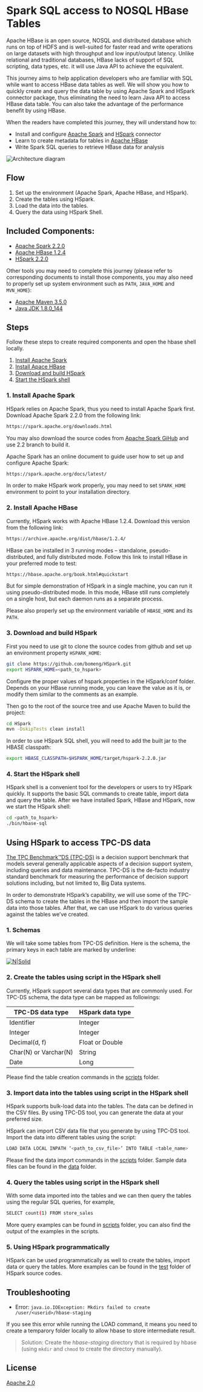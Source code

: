 # Spark SQL access to NOSQL HBase Tables

Apache HBase is an open source, NOSQL and distributed database which runs on top of HDFS and is well-suited for faster read and write operations on large datasets with high throughput and low input/output latency. Unlike relational and traditional databases, HBase lacks of support of SQL scripting, data types, etc. it will use Java API to achieve the equivalent. 

This journey aims to help application developers who are familiar with SQL while want to access HBase data tables as well. We will show you how to quickly create and query the data table by using Apache Spark and HSpark connector package, thus eliminating the need to learn Java API to access HBase data table. You can also take the advantage of the performance benefit by using HBase.

When the readers have completed this journey, they will understand how to:

 - Install and configure [Apache Spark](https://spark.apache.org/) and [HSpark](https://github.com/bomeng/HSpark) connector
 - Learn to create metadata for tables in [Apache HBase](https://hbase.apache.org/)
 - Write Spark SQL queries to retrieve HBase data for analysis

![Architecture diagram](resources/flow.png)

## Flow

1. Set up the environment (Apache Spark, Apache HBase, and HSpark).
2. Create the tables using HSpark.
3. Load the data into the tables.
4. Query the data using HSpark Shell.

## Included Components:
 - [Apache Spark 2.2.0](https://spark.apache.org/)
 - [Apache HBase 1.2.4](https://hbase.apache.org/)
 - [HSpark 2.2.0](https://github.com/bomeng/HSpark)

Other tools you may need to complete this journey (please refer to corresponding documents to install those components, you may also need to properly set up system environment such as `PATH`, `JAVA_HOME` and `MVN_HOME`):
 - [Apache Maven 3.5.0](https://maven.apache.org/)
 - [Java JDK 1.8.0_144](http://www.oracle.com/technetwork/java/javase/downloads/index.html)

## Steps

Follow these steps to create required components and open the hbase shell locally.

1. [Install Apache Spark](#1-install-apache-spark)
2. [Install Apace HBase](#2-install-apache-hbase)
3. [Download and build HSpark](#3-download-and-build-hspark)
4. [Start the HSpark shell](#4-start-the-hspark-shell)

### 1. Install Apache Spark

HSpark relies on Apache Spark, thus you need to install Apache Spark first. Download Apache Spark 2.2.0 from the following link:

```sh
https://spark.apache.org/downloads.html
```

You may also download the source codes from [Apache Spark GiHub](https://github.com/apache/spark) and use 2.2 branch to build it.

Apache Spark has an online document to guide user how to set up and configure Apache Spark:

```sh
https://spark.apache.org/docs/latest/
```

In order to make HSpark work properly, you may need to set `SPARK_HOME` environment to point to your installation directory.

### 2. Install Apache HBase

Currently, HSpark works with Apache HBase 1.2.4. Download this version from the following link:

```sh
https://archive.apache.org/dist/hbase/1.2.4/
```

HBase can be installed in 3 running modes – standalone, pseudo-distributed, and fully distributed mode. Follow this link to install HBase in your preferred mode to test:

```sh
https://hbase.apache.org/book.html#quickstart
```

But for simple demonstration of HSpark in a single machine, you can run it using pseudo-distributed mode. In this mode, HBase still runs completely on a single host, but each daemon runs as a separate process.

Please also properly set up the environment variablle of `HBASE_HOME` and its `PATH`.

### 3. Download and build HSpark

First you need to use git to clone the source codes from github and set up an environment property `HSPARK_HOME`:

```sh
git clone https://github.com/bomeng/HSpark.git
export HSPARK_HOME=<path_to_hspark>
```

Configure the proper values of hspark.properties in the HSpark/conf folder. Depends on your HBase running mode, you can leave the value as it is, or modify them similar to the comments as an example.

Then go to the root of the source tree and use Apache Maven to build the project:

```sh
cd HSpark
mvn -DskipTests clean install
```

In order to use HSpark SQL shell, you will need to add the built jar to the HBASE classpath:

```sh
export HBASE_CLASSPATH=$HSPARK_HOME/target/hspark-2.2.0.jar
```

### 4. Start the HSpark shell

HSpark shell is a convenient tool for the developers or users to try HSpark quickly. It supports the basic SQL commands to create table, import data and query the table. After we have installed Spark, HBase and HSpark, now we start the HSpark shell:

```sh
cd <path_to_hspark>
./bin/hbase-sql
```
## Using HSpark to access TPC-DS data

[The TPC Benchmark™DS (TPC-DS)](http://www.tpc.org/tpcds/) is a decision support benchmark that models several generally applicable aspects of a decision support system, including queries and data maintenance. TPC-DS is the de-facto industry standard benchmark for measuring the performance of decision support solutions including, but not limited to, Big Data systems.

In order to demonstrate HSpark’s capability, we will use some of the TPC-DS schema to create the tables in the HBase and then import the sample data into those tables. After that, we can use HSpark to do various queries against the tables we’ve created.

### 1. Schemas

We will take some tables from TPC-DS definition. Here is the schema, the primary keys in each table are marked by underline:

[![N|Solid](resources/schema.png)](resources/schema.png)

### 2. Create the tables using script in the HSpark shell

Currently, HSpark support several data types that are commonly used. For TPC-DS schema, the data type can be mapped as followings:

| TPC-DS data type | HSpark data type |
| ------ | ------ |
| Identifier | Integer |
| Integer | Integer |
| Decimal(d, f) | Float or Double |
| Char(N) or Varchar(N) | String |
| Date | Long |

Please find the table creation commands in the [scripts](https://github.com/bomeng/hspark_journey/tree/master/scripts) folder.

### 3. Import data into the tables using script in the HSpark shell

HSpark supports bulk-load data into the tables. The data can be defined in the CSV files. By using TPC-DS tool, you can generate the data at your preferred size.

HSpark can import CSV data file that you generate by using TPC-DS tool. Import the data into different tables using the script:

```sh
LOAD DATA LOCAL INPATH ‘<path_to_csv_file>’ INTO TABLE <table_name>
```

Please find the data import commands in the [scripts](https://github.com/bomeng/hspark_journey/tree/master/scripts) folder. Sample data files can be found in the [data](https://github.com/bomeng/hspark_journey/tree/master/data) folder.

### 4. Query the tables using script in the HSpark shell

With some data imported into the tables and we can then query the tables using the regular SQL queries, for example,

```sh
SELECT count(1) FROM store_sales
```

More query examples can be found in [scripts](https://github.com/bomeng/hspark_journey/tree/master/scripts) folder, you can also find the output of the examples in the scripts.

### 5. Using HSpark programmatically

HSpark can be used programmatically as well to create the tables, import data or query the tables. More examples can be found in the [test](https://github.com/bomeng/HSpark/tree/master/src/test) folder of HSpark source codes.

## Troubleshooting

* Error: `java.io.IOException: Mkdirs failed to create /user/<userid>/hbase-staging`

If you see this error while running the LOAD command, it means you need to create a temparory folder locally to allow hbase to store intermediate result.

> Solution: Create the *hbase-staging* directory that is required by hbase (using `mkdir` and `chmod` to create the directory manually).

## License
[Apache 2.0](LICENSE)
